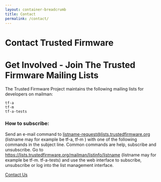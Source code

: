 ```yaml
---
layout: container-breadcrumb
title: Contact
permalink: /contact/
---
```

# Contact Trusted Firmware

# Get Involved - Join The Trusted Firmware Mailing Lists #
The Trusted Firmware Project maintains the following mailing lists for developers on mailman:
```
tf-a
tf-m
tf-a-tests
```
### How to subscribe: ###
Send an e-mail command to listname-request@lists.trustedfirmware.org (listname may for example be tf-a, tf-m ) with one of the following commands in the subject line. Common commands are help, subscribe and unsubscribe. 
Go to https://lists.trustedfirmware.org/mailman/listinfo/listname (listname may for example be tf-m. tf-a-tests) and use the web interface to subscribe, unsubscribe or log into the list management interface.

<!-- Contact Form -->
<div class="col-xs-12 text-center">
    <a class="btn email" href="mailto:contact@linaro.org?subject=TrustedFirmware.org - {{page.url}}">
        Contact Us
    </a>
</div>
<!-- /End Contact Form -->
